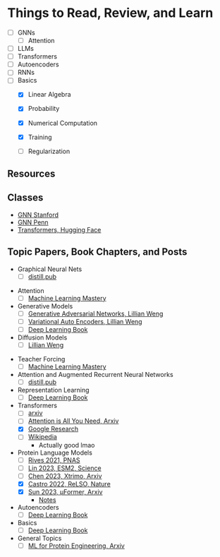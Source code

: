 # Things to Read, Review, and Learn

- [ ] GNNs
	- [ ] Attention
- [ ] LLMs
- [ ] Transformers
- [ ] Autoencoders
- [ ] RNNs
- [ ] Basics
	- [x] Linear Algebra
	- [x] Probability
	- [x] Numerical Computation
	- [x] Training
 	- [ ] Regularization


## Resources

## Classes

- [GNN Stanford](https://web.stanford.edu/class/cs224w/)
- [GNN Penn](https://gnn.seas.upenn.edu/)
- [Transformers, Hugging Face](https://huggingface.co/learn/nlp-course/chapter1/1)

## Topic Papers, Book Chapters, and Posts

* Graphical Neural Nets
	* [ ] [distill.pub](https://distill.pub/2021/gnn-intro/#graph-attention-networks)
- Attention
	- [ ] [Machine Learning Mastery](https://machinelearningmastery.com/the-attention-mechanism-from-scratch/)
- Generative Models
	- [ ] [Generative Adversarial Networks, Lillian Weng](https://lilianweng.github.io/posts/2017-08-20-gan/)
	- [ ] [Variational Auto Encoders, Lillian Weng](https://lilianweng.github.io/posts/2018-08-12-vae/)
	- [ ] [Deep Learning Book](https://www.deeplearningbook.org/contents/generative_models.html)
- Diffusion Models
	- [ ] [Lillian Weng](https://lilianweng.github.io/posts/2021-07-11-diffusion-models/?utm_source=pocket_saves)
* Teacher Forcing
	* [ ] [Machine Learning Mastery](https://machinelearningmastery.com/teacher-forcing-for-recurrent-neural-networks/)
* Attention and Augmented Recurrent Neural Networks
	* [ ] [distill.pub](https://distill.pub/2016/augmented-rnns/)
* Representation Learning
	* [ ] [Deep Learning Book](https://www.deeplearningbook.org/contents/representation.html)
* Transformers
	* [ ] [arxiv](https://arxiv.org/abs/2304.10557)
	* [ ] [Attention is All You Need, Arxiv](https://arxiv.org/pdf/1706.03762)
	* [x] [Google Research](https://blog.research.google/2017/08/transformer-novel-neural-network.html)
 	* [ ] [Wikipedia](https://en.wikipedia.org/wiki/Transformer_(deep_learning_architecture))
  		* Actually good lmao 
* Protein Language Models
	* [ ] [Rives 2021, PNAS](https://www.pnas.org/doi/epdf/10.1073/pnas.2016239118)
	* [ ] [Lin 2023, ESM2, Science](https://www.science.org/doi/10.1126/science.ade2574)
 	* [ ] [Chen 2023, Xtrimo, Arxiv](https://www.biorxiv.org/content/10.1101/2023.07.05.547496v3.full.pdf)
  	* [x] [Castro 2022, ReLSO, Nature](https://www.nature.com/articles/s42256-022-00532-1)
  	* [x] [Sun 2023, µFormer, Arxiv](https://www.biorxiv.org/content/10.1101/2023.11.16.565910v2)
  		* [Notes](notes/muFormer.md) 	
* Autoencoders
	* [ ] [Deep Learning Book](https://www.deeplearningbook.org/contents/autoencoders.html)
* Basics
	* [ ] [Deep Learning Book](https://www.deeplearningbook.org/)
* General Topics
	* [ ] [ML for Protein Engineering, Arxiv](https://arxiv.org/abs/2305.16634)

